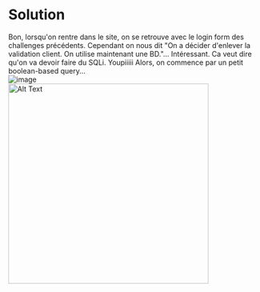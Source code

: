# Solution
Bon, lorsqu'on rentre dans le site, on se retrouve avec le login form des challenges précédents. Cependant on nous dit "On a décider d'enlever la validation client. On utilise maintenant une BD."... Intéressant. Ca veut dire qu'on va devoir faire du SQLi. Youpiiiii
Alors, on commence par un petit boolean-based query...    
![image](https://github.com/user-attachments/assets/5f8d6c81-9d73-4a9e-98b1-90663f47a401 )  
<img src="https://github.com/user-attachments/assets/5f8d6c81-9d73-4a9e-98b1-90663f47a401" alt="Alt Text" width="400" height="400">
